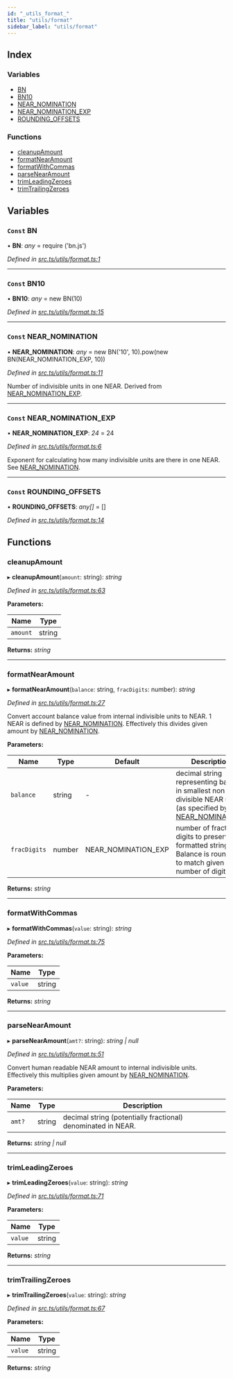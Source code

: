 ```yaml
---
id: "_utils_format_"
title: "utils/format"
sidebar_label: "utils/format"
---
```


## Index

### Variables

* [BN](_utils_format_.md#const-bn)
* [BN10](_utils_format_.md#const-bn10)
* [NEAR_NOMINATION](_utils_format_.md#const-near_nomination)
* [NEAR_NOMINATION_EXP](_utils_format_.md#const-near_nomination_exp)
* [ROUNDING_OFFSETS](_utils_format_.md#const-rounding_offsets)

### Functions

* [cleanupAmount](_utils_format_.md#cleanupamount)
* [formatNearAmount](_utils_format_.md#formatnearamount)
* [formatWithCommas](_utils_format_.md#formatwithcommas)
* [parseNearAmount](_utils_format_.md#parsenearamount)
* [trimLeadingZeroes](_utils_format_.md#trimleadingzeroes)
* [trimTrailingZeroes](_utils_format_.md#trimtrailingzeroes)

## Variables

### `Const` BN

• **BN**: *any* =  require ('bn.js')

*Defined in [src.ts/utils/format.ts:1](https://github.com/nearprotocol/nearlib/blob/36a8ddc/src.ts/utils/format.ts#L1)*

___

### `Const` BN10

• **BN10**: *any* =  new BN(10)

*Defined in [src.ts/utils/format.ts:15](https://github.com/nearprotocol/nearlib/blob/36a8ddc/src.ts/utils/format.ts#L15)*

___

### `Const` NEAR_NOMINATION

• **NEAR_NOMINATION**: *any* =  new BN('10', 10).pow(new BN(NEAR_NOMINATION_EXP, 10))

*Defined in [src.ts/utils/format.ts:11](https://github.com/nearprotocol/nearlib/blob/36a8ddc/src.ts/utils/format.ts#L11)*

Number of indivisible units in one NEAR. Derived from [NEAR_NOMINATION_EXP](_utils_format_.md#const-near_nomination_exp).

___

### `Const` NEAR_NOMINATION_EXP

• **NEAR_NOMINATION_EXP**: *24* = 24

*Defined in [src.ts/utils/format.ts:6](https://github.com/nearprotocol/nearlib/blob/36a8ddc/src.ts/utils/format.ts#L6)*

Exponent for calculating how many indivisible units are there in one NEAR. See [NEAR_NOMINATION](_utils_format_.md#const-near_nomination).

___

### `Const` ROUNDING_OFFSETS

• **ROUNDING_OFFSETS**: *any[]* =  []

*Defined in [src.ts/utils/format.ts:14](https://github.com/nearprotocol/nearlib/blob/36a8ddc/src.ts/utils/format.ts#L14)*

## Functions

###  cleanupAmount

▸ **cleanupAmount**(`amount`: string): *string*

*Defined in [src.ts/utils/format.ts:63](https://github.com/nearprotocol/nearlib/blob/36a8ddc/src.ts/utils/format.ts#L63)*

**Parameters:**

Name | Type |
------ | ------ |
`amount` | string |

**Returns:** *string*

___

###  formatNearAmount

▸ **formatNearAmount**(`balance`: string, `fracDigits`: number): *string*

*Defined in [src.ts/utils/format.ts:27](https://github.com/nearprotocol/nearlib/blob/36a8ddc/src.ts/utils/format.ts#L27)*

Convert account balance value from internal indivisible units to NEAR. 1 NEAR is defined by [NEAR_NOMINATION](_utils_format_.md#const-near_nomination).
Effectively this divides given amount by [NEAR_NOMINATION](_utils_format_.md#const-near_nomination).

**Parameters:**

Name | Type | Default | Description |
------ | ------ | ------ | ------ |
`balance` | string | - | decimal string representing balance in smallest non-divisible NEAR units (as specified by [NEAR_NOMINATION](_utils_format_.md#const-near_nomination)) |
`fracDigits` | number |  NEAR_NOMINATION_EXP | number of fractional digits to preserve in formatted string. Balance is rounded to match given number of digits.  |

**Returns:** *string*

___

###  formatWithCommas

▸ **formatWithCommas**(`value`: string): *string*

*Defined in [src.ts/utils/format.ts:75](https://github.com/nearprotocol/nearlib/blob/36a8ddc/src.ts/utils/format.ts#L75)*

**Parameters:**

Name | Type |
------ | ------ |
`value` | string |

**Returns:** *string*

___

###  parseNearAmount

▸ **parseNearAmount**(`amt?`: string): *string | null*

*Defined in [src.ts/utils/format.ts:51](https://github.com/nearprotocol/nearlib/blob/36a8ddc/src.ts/utils/format.ts#L51)*

Convert human readable NEAR amount to internal indivisible units.
Effectively this multiplies given amount by [NEAR_NOMINATION](_utils_format_.md#const-near_nomination).

**Parameters:**

Name | Type | Description |
------ | ------ | ------ |
`amt?` | string | decimal string (potentially fractional) denominated in NEAR.  |

**Returns:** *string | null*

___

###  trimLeadingZeroes

▸ **trimLeadingZeroes**(`value`: string): *string*

*Defined in [src.ts/utils/format.ts:71](https://github.com/nearprotocol/nearlib/blob/36a8ddc/src.ts/utils/format.ts#L71)*

**Parameters:**

Name | Type |
------ | ------ |
`value` | string |

**Returns:** *string*

___

###  trimTrailingZeroes

▸ **trimTrailingZeroes**(`value`: string): *string*

*Defined in [src.ts/utils/format.ts:67](https://github.com/nearprotocol/nearlib/blob/36a8ddc/src.ts/utils/format.ts#L67)*

**Parameters:**

Name | Type |
------ | ------ |
`value` | string |

**Returns:** *string*
